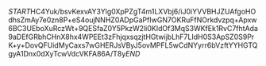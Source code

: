 $START$HC4Yuk/bsvKexvAY3Ylg0XpPZgT4m1LXVbj6/iJ0iYVVBHJZUAfgoHOdhsZmAy7e0zn8P+eS4oujNNHZ0ADpGaPfIwGN7OKRuFfNOrkdvzpq+Apxw6BC3UEboXuRczWt+9QESfaZ0Y5PkzW2li0KIdOf3MqS3WKfEk1RvC7fhtAda9aDEfGRbhCHnX8hx4WPEEt3zFhjqxsqzjtHGtwijbLhF7LIdH0S3ApSZ0S9PrK+y+DovQFUidMyCaxs7wGHERJsVByJ5ovMPFL5wCdNYyrr6bVzftYYHGTQgyA1Dnx0dXyTcwVdcVKFA86A/T8y$END$